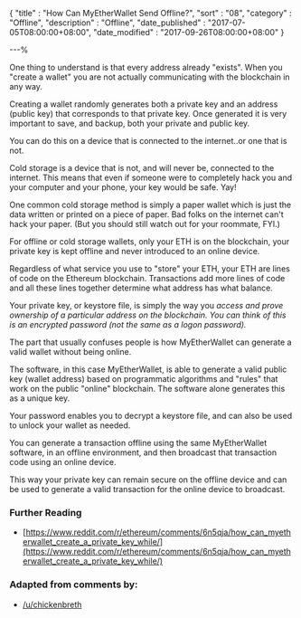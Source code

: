 {
"title"       : "How Can MyEtherWallet Send Offline?",
"sort"        : "08",
"category"    : "Offline",
"description" : "Offline",
"date_published" : "2017-07-05T08:00:00+08:00",
"date_modified"  : "2017-09-26T08:00:00+08:00"
}

---%


One thing to understand is that every address already "exists". When you "create a wallet" you are not actually communicating with the blockchain in any way.

Creating a wallet randomly generates both a private key and an address (public key) that corresponds to that private key. Once generated it is very important to save, and backup, both your private and public key.

You can do this on a device that is connected to the internet..or one that is not.

Cold storage is a device that is not, and will never be, connected to the internet. This means that even if someone were to completely hack you and your computer and your phone, your key would be safe. Yay!

One common cold storage method is simply a paper wallet which is just the data written or printed on a piece of paper. Bad folks on the internet can't hack your paper. (But you should still watch out for your roommate, FYI.)

For offline or cold storage wallets, only your ETH is on the blockchain, your private key is kept offline and never introduced to an online device.

Regardless of what service you use to "store" your ETH, your ETH are lines of code on the Ethereum blockchain. Transactions add more lines of code and all these lines together determine what address has what balance.


Your private key, or keystore file, is simply the way you *access and prove ownership of a particular address on the blockchain. You can think of this is an encrypted password (not the same as a logon password).*

The part that usually confuses people is how MyEtherWallet can generate a valid wallet without being online.

The software, in this case MyEtherWallet, is able to generate a valid public key (wallet address) based on programmatic algorithms and "rules" that work on the public "online" blockchain. The software alone generates this as a unique key.

Your password enables you to decrypt a keystore file, and can also be used to unlock your wallet as needed.

You can generate a transaction offline using the same MyEtherWallet software, in an offline environment, and then broadcast that transaction code using an online device.

This way your private key can remain secure on the offline device and can be used to generate a valid transaction for the online device to broadcast.

### Further Reading
- [https://www.reddit.com/r/ethereum/comments/6n5qja/how_can_myetherwallet_create_a_private_key_while/](https://www.reddit.com/r/ethereum/comments/6n5qja/how_can_myetherwallet_create_a_private_key_while/)


### Adapted from comments by:

* [/u/chickenbreth](https://www.reddit.com/r/ethtrader/comments/6hqycv/how_can_mew_send_coins_offline/)

